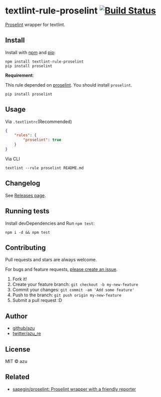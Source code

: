 # textlint-rule-proselint [![Build Status](https://travis-ci.org/textlint-rule/textlint-rule-proselint.svg?branch=master)](https://travis-ci.org/textlint-rule/textlint-rule-proselint)

[Proselint](https://github.com/amperser/proselint "proselint") wrapper for textlint.

## Install

Install with [npm](https://www.npmjs.com/) and [pip](https://pip.pypa.io/en/stable/installing/ "pip"):

    npm install textlint-rule-proselint
    pip install proselint

**Requirement**:

This rule depended on [proselint](https://github.com/amperser/proselint "proselint").
You should install `proselint`.

    pip install proselint

## Usage

Via `.textlintrc`(Recommended)

```json
{
    "rules": {
        "proselint": true
    }
}
```

Via CLI

```
textlint --rule proselint README.md
```

## Changelog

See [Releases page](https://github.com/textlint-rule/textlint-rule-proselint/releases).

## Running tests

Install devDependencies and Run `npm test`:

    npm i -d && npm test

## Contributing

Pull requests and stars are always welcome.

For bugs and feature requests, [please create an issue](https://github.com/textlint-rule/textlint-rule-proselint/issues).

1. Fork it!
2. Create your feature branch: `git checkout -b my-new-feature`
3. Commit your changes: `git commit -am 'Add some feature'`
4. Push to the branch: `git push origin my-new-feature`
5. Submit a pull request :D

## Author

- [github/azu](https://github.com/azu)
- [twitter/azu_re](https://twitter.com/azu_re)

## License

MIT © azu

## Related

- [sapegin/proselint: Proselint wrapper with a friendly reporter](https://github.com/sapegin/proselint "sapegin/proselint: Proselint wrapper with a friendly reporter")
